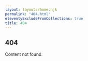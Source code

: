 ```yaml
---
layout: layouts/home.njk
permalink: "404.html"
eleventyExcludeFromCollections: true
title: 404
---
```


<h2>404</h2>
Content not found.
